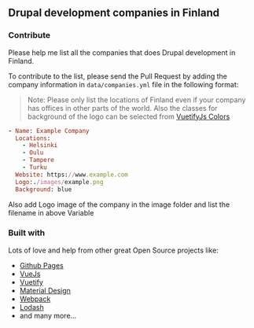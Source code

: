 ## Drupal development companies in Finland

### Contribute
Please help me list all the companies that does Drupal development in Finland.

To contribute to the list, please send the Pull Request by adding the company information in `data/companies.yml` file in the following format:  
> Note: Please only list the locations of Finland even if your company has offices in other parts of the world.
> Also the classes for background of the logo can be selected from [VuetifyJs Colors](https://vuetifyjs.com/css/colors)
```Ruby
- Name: Example Company
  Locations:
    - Helsinki
    - Oulu
    - Tampere
    - Turku
  Website: https://www.example.com
  Logo:./images/example.png
  Background: blue
```  

Also add Logo image of the company in the image folder and list the filename in above Variable

### Built with  
Lots of love and help from other great Open Source projects like:
* [Github Pages](https://pages.github.com)
* [VueJs](https://vuejs.org)
* [Vuetify](https://vuetifyjs.com)
* [Material Design](https://material.io)
* [Webpack](https://webpack.github.io/)
* [Lodash](https://lodash.com)
* and many more...
